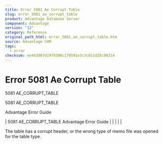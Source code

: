 ```yaml
---
title: Error 5081 Ae Corrupt Table
slug: error_5081_ae_corrupt_table
product: Advantage Database Server
component: Advantage
version: "12"
category: Reference
original_path_html: error_5081_ae_corrupt_table.htm
source: Advantage CHM
tags:
  - error
checksum: ee443007d19f9308c170591e3c3c011d28c98314
---
```


# Error 5081 Ae Corrupt Table

5081 AE\_CORRUPT\_TABLE

5081 AE\_CORRUPT\_TABLE

Advantage Error Guide

| 5081 AE\_CORRUPT\_TABLE  Advantage Error Guide |  |  |  |  |

The table has a corrupt header, or the wrong type of memo file was opened for the table type.
